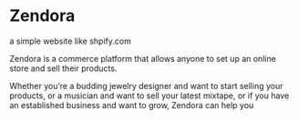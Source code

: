 # Zendora

a simple website like shpify.com

Zendora is a commerce platform that allows anyone to set up an online store and sell their products.

Whether you’re a budding jewelry designer and want to start selling your products, or a musician and want to sell your latest mixtape, or if you have an established business and want to grow, Zendora can help you

